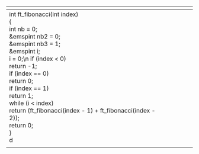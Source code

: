 <div class="tg-wrap"><table class="tg">
<thead>
  <tr>
    <th class="tg-c3ow"></th>
    <th class="tg-c3ow"></th>
    <th class="tg-0pky"></th>
    <th class="tg-0pky"></th>
    <th class="tg-0pky"></th>
  </tr>
</thead>
<tbody>
  <tr>
    <td class="tg-lboi">
      int ft_fibonacci(int index)<br>
{<br>     int nb = 0;<br>
    &emspint nb2 = 0;<br>
    &emspint nb3 = 1;<br>
    &emspint i;<br>
    i = 0;\n
    if (index < 0)<br>
        return -1;<br>
    if (index == 0)<br>
        return 0;<br>
    if (index == 1)<br>
        return 1;<br>
    while (i < index)<br>
        return (ft_fibonacci(index - 1) + ft_fibonacci(index - 2));<br>
    return 0;<br>
}<br>d<br></td>
    <td class="tg-c3ow"></td>
    <td class="tg-0pky"></td>
    <td class="tg-0pky"></td>
    <td class="tg-0pky"></td>
  </tr>
  <tr>
    <td class="tg-0lax"></td>
    <td class="tg-0lax"></td>
    <td class="tg-0lax"></td>
    <td class="tg-0lax"></td>
    <td class="tg-0lax"></td>
  </tr>
</tbody>
</table></div>

